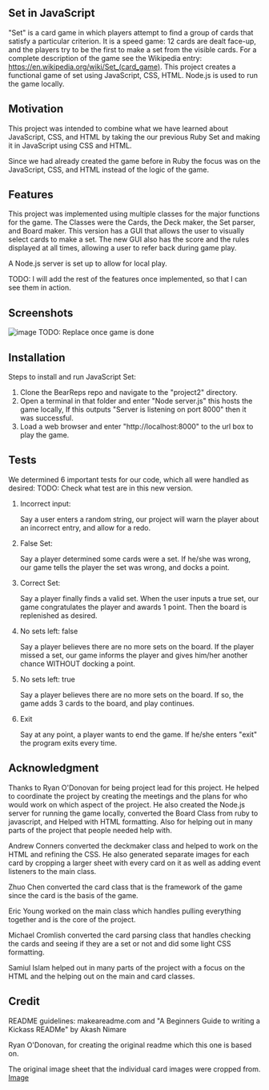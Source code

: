 Set in JavaScript
--------

"Set" is a card game in which players attempt to find a group of cards that satisfy a particular criterion. 
It is a speed game: 12 cards are dealt face-up, and the players try to be the first to make a set from the visible cards. 
For a complete description of the game see the Wikipedia entry: https://en.wikipedia.org/wiki/Set_(card_game). 
This project creates a functional game of set using JavaScript, CSS, HTML. Node.js is used to run the game locally. 

Motivation
----------

This project was intended to combine what we have learned about JavaScript, CSS, and HTML by taking the our previous Ruby Set and making it in JavaScript using CSS and HTML.

Since we had already created the game before in Ruby the focus was on the JavaScript, CSS, and HTML instead of the logic of the game.

Features
--------

This project was implemented using multiple classes for the major functions for the game. 
The Classes were the Cards, the Deck maker, the Set parser, and Board maker. 
This version has a GUI that allows the user to visually select cards to make a set. The new GUI
also has the score and the rules displayed at all times, allowing a user to refer back during game play. 

A Node.js server is set up to allow for local play.



TODO: I will add the rest of the features once implemented, so that I can see them in action.

Screenshots
-----------
![image](https://user-images.githubusercontent.com/77806397/107402331-d50c6300-6ad1-11eb-9b2a-c8847d7e8d50.png) TODO: Replace once game is done 




Installation
------------

Steps to install and run JavaScript Set:
1) Clone the BearReps repo and navigate to the "project2" directory.
2) Open a terminal in that folder and enter "Node server.js" this hosts the game locally, If this outputs "Server is listening on port 8000" then it was successful.
3) Load a web browser and enter "http://localhost:8000" to the url box to play the game.

Tests
-----

We determined 6 important tests for our code, which all were handled as desired:
TODO: Check what test are in this new version.
1) Incorrect input:
  
    Say a user enters a random string, our project will warn the player about an incorrect entry, and allow for a redo.
    
2) False Set:

    Say a player determined some cards were a set. If he/she was wrong, our game tells the player the set was wrong, and docks a point.
    
3) Correct Set:

    Say a player finally finds a valid set. When the user inputs a true set, our game congratulates the player and awards 1 point. Then
    the board is replenished as desired. 
    
4) No sets left: false

    Say a player believes there are no more sets on the board. If the player missed a set, our game informs the player and gives him/her 
    another chance WITHOUT docking a point.
    
5) No sets left: true

    Say a player believes there are no more sets on the board. If so, the game adds 3 cards to the board, and play continues.
    
6) Exit

    Say at any point, a player wants to end the game. If he/she enters "exit" the program exits every time.


Acknowledgment
---------------
Thanks to Ryan O'Donovan for being project lead for this project. He helped to coordinate the project by creating the meetings and the plans for who would work on which aspect of the project. 
He also created the Node.js server for running the game locally, converted the Board Class from ruby to javascript, and Helped with HTML formatting. 
Also for helping out in many parts of the project that people needed help with.

Andrew Conners converted the deckmaker class and helped to work on the HTML and refining the CSS.
He also generated separate images for each card by cropping a larger sheet with every card on it as well as adding event listeners to the main class.

Zhuo Chen converted the card class that is the framework of the game since the card is the basis of the game.

Eric Young worked on the main class which handles pulling everything together and is the core of the project. 

Michael Cromlish converted the card parsing class that handles checking the cards and seeing if they are a set or not and did some light CSS formatting.

Samiul Islam helped out in many parts of the project with a focus on the HTML and the helping out on the main and card classes. 

Credit
------

README guidelines:
makeareadme.com and "A Beginners Guide to writing a Kickass READMe" by Akash Nimare

Ryan O'Donovan, for creating the original readme which this one is based on.

The original image sheet that the individual card images were cropped from. [Image](Link)


